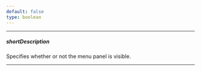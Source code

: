 ```yaml
---
default: false
type: boolean
---
```

---
##### shortDescription
Specifies whether or not the menu panel is visible.

---

